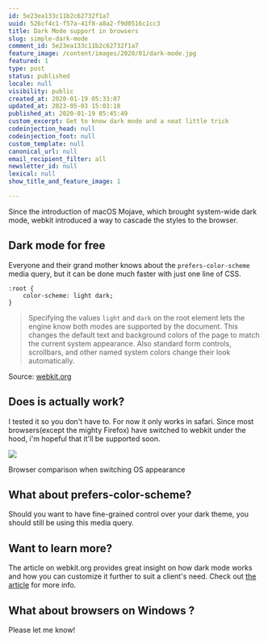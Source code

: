 ```yaml
---
id: 5e23ea133c11b2c62732f1a7
uuid: 526cf4c1-f57a-41f8-a8a2-f9d0516c1cc3
title: Dark Mode support in browsers
slug: simple-dark-mode
comment_id: 5e23ea133c11b2c62732f1a7
feature_image: /content/images/2020/01/dark-mode.jpg
featured: 1
type: post
status: published
locale: null
visibility: public
created_at: 2020-01-19 05:33:07
updated_at: 2023-05-03 15:03:18
published_at: 2020-01-19 05:45:49
custom_excerpt: Get to know dark mode and a neat little trick
codeinjection_head: null
codeinjection_foot: null
custom_template: null
canonical_url: null
email_recipient_filter: all
newsletter_id: null
lexical: null
show_title_and_feature_image: 1

---
```


Since the introduction of macOS Mojave, which brought system-wide dark mode, webkit introduced a way to cascade the styles to the browser.

## Dark mode for free

Everyone and their grand mother knows about the `prefers-color-scheme` media query, but it can be done much faster with just one line of CSS.

    :root {
        color-scheme: light dark;
    }

> Specifying the values `light` and `dark` on the root element lets the engine know both modes are supported by the document. This changes the default text and background colors of the page to match the current system appearance. Also standard form controls, scrollbars, and other named system colors change their look automatically.

Source: [webkit.org](https://webkit.org/blog/8840/dark-mode-support-in-webkit/)

## Does is actually work?

I tested it so you don't have to. For now it only works in safari. Since most browsers(except the mighty Firefox) have switched to webkit under the hood, i'm hopeful that it'll be supported soon.

![](/content/images/2020/01/dark-mode-switch.gif)

Browser comparison when switching OS appearance

## What about prefers-color-scheme?

Should you want to have fine-grained control over your dark theme, you should still be using this media query.

## Want to learn more?

The article on webkit.org provides great insight on how dark mode works and how you can customize it further to suit a client's need. Check out [the article](https://webkit.org/blog/8840/dark-mode-support-in-webkit/) for more info.

## What about browsers on Windows ?

Please let me know!